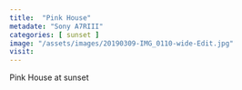 ```yaml
---
title:  "Pink House"
metadate: "Sony A7RIII"
categories: [ sunset ]
image: "/assets/images/20190309-IMG_0110-wide-Edit.jpg"
visit: 
---
```

Pink House at sunset